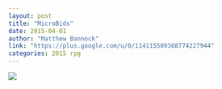 ```yaml
---
layout: post
title: "MicroBids"
date: 2015-04-01
author: "Matthew Bannock"
link: "https://plus.google.com/u/0/114115509368774227944"
categories: 2015 rpg
---
```

![]({{site.url}}/2015images/MicroBids.jpg)

